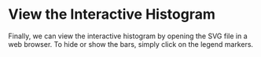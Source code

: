 # View the Interactive Histogram

Finally, we can view the interactive histogram by opening the SVG file in a web browser. To hide or show the bars, simply click on the legend markers.

#
